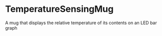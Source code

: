 TemperatureSensingMug
=====================

A mug that displays the relative temperature of its contents on an LED bar graph

